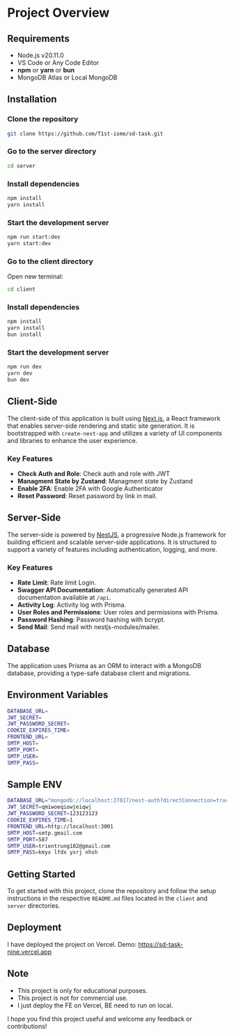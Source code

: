 # Project Overview

## Requirements

- Node.js v20.11.0
- VS Code or Any Code Editor
- **npm** or **yarn** or **bun**
- MongoDB Atlas or Local MongoDB

## Installation

### Clone the repository

```bash
git clone https://github.com/T1st-isme/sd-task.git
```

### Go to the server directory

```bash
cd server
```

### Install dependencies

```bash
npm install
yarn install
```

### Start the development server

```bash
npm run start:dev
yarn start:dev
```

### Go to the client directory

Open new terminal:

```bash
cd client
```

### Install dependencies

```bash
npm install
yarn install
bun install
```

### Start the development server

```bash
npm run dev
yarn dev
bun dev
```

## Client-Side

The client-side of this application is built using [Next.js](https://nextjs.org), a React framework that enables server-side rendering and static site generation. It is bootstrapped with `create-next-app` and utilizes a variety of UI components and libraries to enhance the user experience.

### Key Features

- **Check Auth and Role**: Check auth and role with JWT
- **Managment State by Zustand**: Managment state by Zustand
- **Enable 2FA**: Enable 2FA with Google Authenticator
- **Reset Password**: Reset password by link in mail.

## Server-Side

The server-side is powered by [NestJS](https://nestjs.com), a progressive Node.js framework for building efficient and scalable server-side applications. It is structured to support a variety of features including authentication, logging, and more.

### Key Features

- **Rate Limit**: Rate limit Login.
- **Swagger API Documentation**: Automatically generated API documentation available at `/api`.
- **Activity Log**: Activity log with Prisma.
- **User Roles and Permissions**: User roles and permissions with Prisma.
- **Password Hashing**: Password hashing with bcrypt.
- **Send Mail**: Send mail with nestjs-modules/mailer.

## Database

The application uses Prisma as an ORM to interact with a MongoDB database, providing a type-safe database client and migrations.

## Environment Variables

```bash
DATABASE_URL=
JWT_SECRET=
JWT_PASSWORD_SECRET=
COOKIE_EXPIRES_TIME=
FRONTEND_URL=
SMTP_HOST=
SMTP_PORT=
SMTP_USER=
SMTP_PASS=
```

## Sample ENV

```bash
DATABASE_URL="mongodb://localhost:27017/nest-auth?directConnection=true"
JWT_SECRET=qmiwoeqiowjeiqwj
JWT_PASSWORD_SECRET=123123123
COOKIE_EXPIRES_TIME=1
FRONTEND_URL=http://localhost:3001
SMTP_HOST=smtp.gmail.com
SMTP_PORT=587
SMTP_USER=trientrung102@gmail.com
SMTP_PASS=kmyx lfdx yxrj nhsh
```

## Getting Started

To get started with this project, clone the repository and follow the setup instructions in the respective `README.md` files located in the `client` and `server` directories.

## Deployment

I have deployed the project on Vercel.
Demo: https://sd-task-nine.vercel.app


## Note

- This project is only for educational purposes.
- This project is not for commercial use.
- I just deploy the FE on Vercel, BE need to run on local.

I hope you find this project useful and welcome any feedback or contributions!
